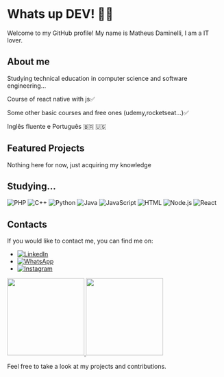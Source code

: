 # Whats up DEV! 👋👋

Welcome to my GitHub profile! My name is Matheus Daminelli, I am a IT lover.

## About me

Studying technical education in computer science and software engineering...

Course of react native with js✅

Some other basic courses and free ones (udemy,rocketseat...)✅

Inglês fluente e Português 🇧🇷 🇺🇸

## Featured Projects

Nothing here for now, just acquiring my knowledge

## Studying...

<div>
  <img src="https://img.shields.io/badge/PHP-777BB4?style=for-the-badge&logo=php&logoColor=white" alt="PHP">
  <img src="https://img.shields.io/badge/C++-00599C?style=for-the-badge&logo=C%2B%2B&logoColor=white" alt="C++">
  <img src="https://img.shields.io/badge/Python-3776AB?style=for-the-badge&logo=python&logoColor=white" alt="Python">
  <img src="https://img.shields.io/badge/CoffeeScript-2F2625?style=for-the-badge&logo=coffeescript&logoColor=white" alt="Java">
  <img src="https://img.shields.io/badge/JavaScript-F7DF1E?style=for-the-badge&logo=javascript&logoColor=black" alt="JavaScript">
  <img src="https://img.shields.io/badge/HTML5-E34F26?style=for-the-badge&logo=html5&logoColor=white" alt="HTML">
  <img src="https://img.shields.io/badge/Node.js-339933?style=for-the-badge&logo=node.js&logoColor=white" alt="Node.js">
  <img src="https://img.shields.io/badge/React-61DAFB?style=for-the-badge&logo=react&logoColor=white" alt="React">
</div>

## Contacts

If you would like to contact me, you can find me on:

- [![LinkedIn](https://img.shields.io/badge/LinkedIn-0077B5?style=for-the-badge&logo=linkedin&logoColor=white)](https://www.linkedin.com/in/matheus-augusto-daminelli-2b2088286)
- [![WhatsApp](https://img.shields.io/badge/WhatsApp-25D366?style=for-the-badge&logo=whatsapp&logoColor=white)]( https://wa.me/48991280208)
- [![Instagram](https://img.shields.io/badge/Instagram-E4405F?style=for-the-badge&logo=instagram&logoColor=white)](https://www.instagram.com/matheus_a._daminelli/)

<div>
  <a href="https://github.com/daminellis">
    <img height="180em" src="https://github-readme-stats.vercel.app/api/top-langs/?username=daminellis&layout=compact&theme=dracula&show_icons=true" />
    <img loading="lazy" height="180em" src="https://github-readme-stats.vercel.app/api?username=daminellis&show_icons=true&theme=dracula&include_all_commits=true&count_private=true"/>
  </a>
</div>

Feel free to take a look at my projects and contributions.

